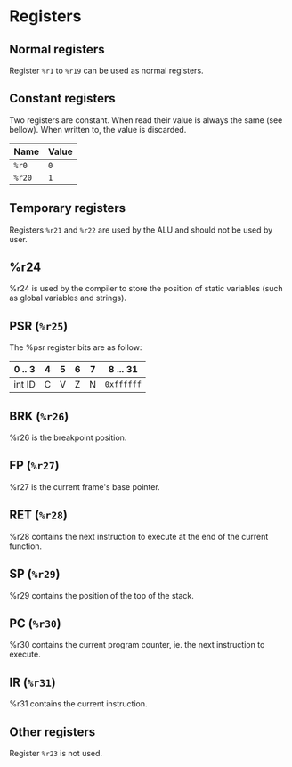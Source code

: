 Registers
=========

Normal registers
----------------

Register `%r1` to `%r19` can be used as normal registers.

Constant registers
------------------

Two registers are constant. When read their value is always the same (see
bellow). When written to, the value is discarded.

 Name | Value
------|------------------------
`%r0` | `0`
`%r20`| `1`

Temporary registers
-------------------

Registers `%r21` and `%r22` are used by the ALU and should not be used by user.

%r24
----

%r24 is used by the compiler to store the position of static variables (such as
global variables and strings).

PSR (`%r25`)
------------

The %psr register bits are as follow:

| 0 .. 3 | 4 | 5 | 6 | 7 | 8  ...  31 |
|--------|---|---|---|---|------------|
| int ID | C | V | Z | N | `0xffffff` |

BRK (`%r26`)
------------

%r26 is the breakpoint position.

FP (`%r27`)
-----------

%r27 is the current frame's base pointer.

RET (`%r28`)
------------

%r28 contains the next instruction to execute at the end of the current function.

SP (`%r29`)
-----------

%r29 contains the position of the top of the stack.

PC (`%r30`)
-----------

%r30 contains the current program counter, ie. the next instruction to execute.

IR (`%r31`)
-----------

%r31 contains the current instruction.

Other registers
---------------

Register `%r23` is not used.

